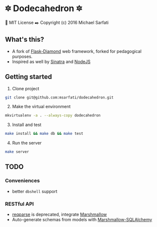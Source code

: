 # :six_pointed_star: Dodecahedron :six_pointed_star:
:page_with_curl: MIT License
:black_nib: Copyright (c) 2016 Michael Sarfati

## What's this?
- A fork of [Flask-Diamond](https://flask-diamond.readthedocs.org/en/latest/) web framework, forked for pedagogical purposes.
- Inspired as well by [Sinatra](www.sinatrarb.com) and [NodeJS](https://nodejs.org/en/)

## Getting started
1. Clone project
```bash
git clone git@github.com:msarfati/dodecahedron.git
```

2. Make the virtual environment
```bash
mkvirtualenv -a . --always-copy dodecahedron
```

3. Install and test
```bash
make install && make db && make test
```

4. Run the server
```bash
make server
```

## TODO
### Conveniences
- better `dbshell` support

### RESTful API
- [reqparse](https://flask-restful-cn.readthedocs.org/en/0.3.5/reqparse.html) is deprecated, integrate [Marshmallow](https://marshmallow.readthedocs.org/en/latest/)
- Auto-generate schemas from models with [Marshmallow-SQLAlchemy](https://marshmallow-sqlalchemy.readthedocs.org/en/latest/)

